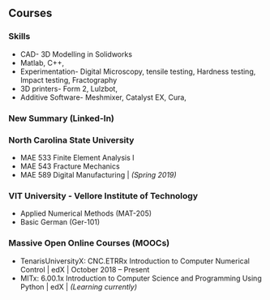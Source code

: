 <!---
No Title
-->

## Courses

### Skills

* CAD- 3D Modelling in Solidworks
* Matlab, C++, 
* Experimentation- Digital Microscopy, tensile testing, Hardness testing, Impact testing, Fractography
* 3D printers- Form 2, Lulzbot, 
* Additive Software- Meshmixer, Catalyst EX, Cura, 

### New Summary (Linked-In)



### North Carolina State University 

* MAE 533 Finite Element Analysis I
* MAE 543 Fracture Mechanics
* MAE 589 Digital Manufacturing
| *(Spring 2019)*

### VIT University - Vellore Institute of Technology

* Applied Numerical Methods (MAT-205)
* Basic German (Ger-101)


### Massive Open Online Courses (MOOCs)

* TenarisUniversityX: CNC.ETRRx Introduction to Computer Numerical Control
| edX
| October 2018 – Present
* MITx: 6.00.1x Introduction to Computer Science and Programming Using Python
| edX
| *(Learning currently)*
